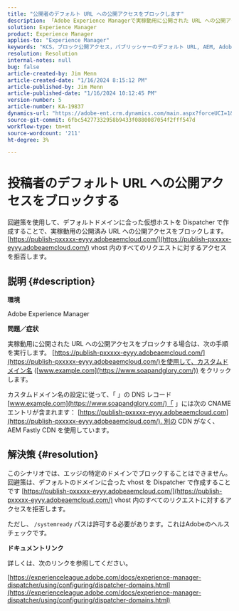 ```yaml
---
title: "公開者のデフォルト URL への公開アクセスをブロックします"
description: 「Adobe Experience Managerで実稼動用に公開された URL への公開アクセスをブロックする方法を説明します。」
solution: Experience Manager
product: Experience Manager
applies-to: "Experience Manager"
keywords: "KCS，ブロック公開アクセス，パブリッシャーのデフォルト URL, AEM, Adobe Experience Manager，トラブルシューティング， Fastly, CDN, DNS, CNAME"
resolution: Resolution
internal-notes: null
bug: false
article-created-by: Jim Menn
article-created-date: "1/16/2024 8:15:12 PM"
article-published-by: Jim Menn
article-published-date: "1/16/2024 10:12:45 PM"
version-number: 5
article-number: KA-19837
dynamics-url: "https://adobe-ent.crm.dynamics.com/main.aspx?forceUCI=1&pagetype=entityrecord&etn=knowledgearticle&id=20ac51f0-abb4-ee11-a569-6045bd006268"
source-git-commit: 6fbc54277332958b9433f0880087054f2fff547d
workflow-type: tm+mt
source-wordcount: '211'
ht-degree: 3%

---
```


# 投稿者のデフォルト URL への公開アクセスをブロックする


回避策を使用して、デフォルトドメインに合った仮想ホストを Dispatcher で作成することで、実稼動用の公開済み URL への公開アクセスをブロックします。 [https://publish-pxxxxx-eyyy.adobeaemcloud.com/](https://publish-pxxxxx-eyyy.adobeaemcloud.com/) vhost 内のすべてのリクエストに対するアクセスを拒否します。

## 説明 {#description}


<b>環境</b>

Adobe Experience Manager

<b>問題／症状</b>

実稼動用に公開された URL への公開アクセスをブロックする場合は、次の手順を実行します。 [https://publish-pxxxxx-eyyy.adobeaemcloud.com/](https://publish-pxxxxx-eyyy.adobeaemcloud.com/)を使用して、カスタムドメイン名 ([www.example.com](https://www.soapandglory.com/)) をクリックします。

カスタムドメイン名の設定に従って、「 」の DNS レコード[www.example.com](https://www.soapandglory.com/)「 」には次の CNAME エントリが含まれます： [https://publish-pxxxxx-eyyy.adobeaemcloud.com](https://publish-pxxxxx-eyyy.adobeaemcloud.com/). 別の CDN がなく、AEM Fastly CDN を使用しています。


## 解決策 {#resolution}


このシナリオでは、エッジの特定のドメインでブロックすることはできません。 回避策は、デフォルトのドメインに合った vhost を Dispatcher で作成することです [https://publish-pxxxxx-eyyy.adobeaemcloud.com/](https://publish-pxxxxx-eyyy.adobeaemcloud.com/) vhost 内のすべてのリクエストに対するアクセスを拒否します。

ただし、 `/systemready` パスは許可する必要があります。これはAdobeのヘルスチェックです。

<b>ドキュメントリンク</b>

詳しくは、次のリンクを参照してください。

[https://experienceleague.adobe.com/docs/experience-manager-dispatcher/using/configuring/dispatcher-domains.html](https://experienceleague.adobe.com/docs/experience-manager-dispatcher/using/configuring/dispatcher-domains.html)
